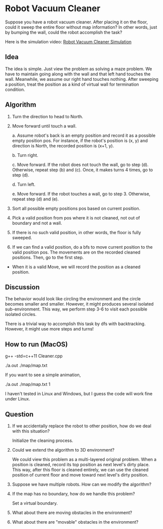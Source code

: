 # Robot Vacuum Cleaner

Suppose you have a robot vacuum cleaner. After placing it on the floor, could it sweep the entire floor without map information? In other words, just by bumping the wall, could the robot accomplish the task?

Here is the simulation video: [Robot Vacuum Cleaner Simulation](https://youtu.be/AFBVZCKAXzI)

## Idea
The idea is simple. Just view the problem as solving a maze problem. We have to maintain going along with the wall and that left hand touches the wall. Meanwhile, we assume our right hand touches nothing. After sweeping a position, treat the position as a kind of virtual wall for termination condition.

## Algorithm
1. Turn the direction to head to North.

2. Move forward until touch a wall.

    a. Assume robot's back is an empty position and record it as a possible empty position pos. For instance, if the robot's position is (x, y) and direction is North, the recorded position is (x+1, y).
    
    b. Turn right.
    
    c. Move forward. If the robot does not touch the wall, go to step (d). Otherwise, repeat step (b) and (c). Once, it makes turns 4 times, go to step (d).
    
    d. Turn left.
    
    e. Move forward. If the robot touches a wall, go to step 3. Otherwise, repeat step (d) and (e).
    
3. Sort all possible empty positions pos based on current position.

4. Pick a valid position from pos where it is not cleaned, not out of boundary and not a wall.

5. If there is no such valid position, in other words, the floor is fully sweeped.

6. If we can find a valid position, do a bfs to move current position to the valid position pos. The movements are on the recorded cleaned positions. Then, go to the first step.

* When it is a valid Move, we will record the position as a cleaned position.

## Discussion
The behavior would look like circling the environment and the circle becomes smaller and smaller. However, it might produces several isolated sub-environment. This way, we perform step 3-6 to visit each possible isolated circles.

There is a trivial way to accomplish this task by dfs with backtracking. However, it might use more steps and turns!

## How to run (MacOS)
g++ -std=c++11 Cleaner.cpp

./a.out ./map/map.txt

If you want to see a simple animation,

./a.out ./map/map.txt 1

I haven't tested in Linux and Windows, but I guess the code will work fine under Linux.

## Question
1. If we accidentally replace the robot to other position, how do we deal with this situation?

    Initialize the cleaning process.

2. Could we extend the algorithm to 3D environment?

    We could view this problem as a multi-layered original problem. When a position is cleaned, record its top position as next level's     dirty place. This way, after this floor is cleaned entirely, we can use the cleaned position of current floor and move toward next       level's dirty position.

3. Suppose we have multiple robots. How can we modify the algorithm?

4. If the map has no boundary, how do we handle this problem?

    Set a virtual boundary.

5. What about there are moving obstacles in the environment?

6. What about there are "movable" obstacles in the environment?
